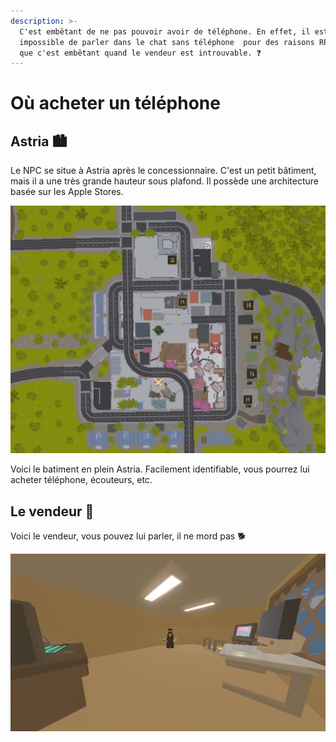 ```yaml
---
description: >-
  C'est embêtant de ne pas pouvoir avoir de téléphone. En effet, il est
  impossible de parler dans le chat sans téléphone  pour des raisons RP. Sauf
  que c'est embêtant quand le vendeur est introuvable. ❓
---
```


# Où acheter un téléphone

## Astria 🏙️

Le NPC se situe à Astria après le concessionnaire. C'est un petit bâtiment, mais il a une très grande hauteur sous plafond. Il possède une architecture basée sur les Apple Stores.

![Le vendeur de t&#xE9;l&#xE9;phone se situe o&#xF9; est la croix](../../.gitbook/assets/annotation-2020-02-24-203606%20%281%29.jpg)

Voici le batiment en plein Astria. Facilement identifiable, vous pourrez lui acheter téléphone, écouteurs, etc.

## Le vendeur 💸

Voici le vendeur, vous pouvez lui parler, il ne mord pas 🐕

![](../../.gitbook/assets/unturned-screenshot-2020.02.24-20.41.34.53.png)





